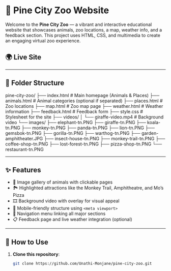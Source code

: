 # 🦒 Pine City Zoo Website

Welcome to the **Pine City Zoo** — a vibrant and interactive educational website that showcases animals, zoo locations, a map, weather info, and a feedback section. This project uses HTML, CSS, and multimedia to create an engaging virtual zoo experience.

## 🌍 Live Site


---

## 📁 Folder Structure

pine-city-zoo/
├── index.html # Main homepage (Animals & Places)
├── animals.html # Animal categories (optional if separated)
├── places.html # Zoo locations
├── map.html # Zoo map page
├── weather.html # Weather information
├── feedback.html # Feedback form
├── style.css # Stylesheet for the site
├── videos/
│ └── giraffe-video.mp4 # Background video
└── images/
├── elephant-tn.PNG
├── giraffe-tn.PNG
├── koala-tn.PNG
├── monkey-tn.PNG
├── panda-tn.PNG
├── lion-tn.PNG
├── gemsbok-tn.PNG
├── gorilla-tn.PNG
├── warthog-tn.PNG
├── garden-amphitheater.JPG
├── insect-house-tn.PNG
├── monkey-trail-tn.PNG
├── coffee-shop-tn.PNG
├── lost-forest-tn.PNG
├── pizza-shop-tn.PNG
└── restaurant-tn.PNG

---

## ✨ Features

- 🐘 Image gallery of animals with clickable pages
- 🏞️ Highlighted attractions like the Monkey Trail, Amphitheatre, and Mo’s Pizza
- 🎞️ Background video with overlay for visual appeal
- 📲 Mobile-friendly structure using `<meta viewport>`
- 🧭 Navigation menu linking all major sections
- 📋 Feedback page and live weather integration (optional)

---

## 🚀 How to Use

1. **Clone this repository**:
   ```bash
   git clone https://github.com/Unathi-Monjane/pine-city-zoo.git